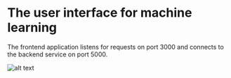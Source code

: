 # The user interface for machine learning

The frontend application listens for requests on port 3000 and connects to the backend service on port 5000.

![alt text](https://github.com/jylhakos/DevOpsWithKubernetes/tree/main/EKS/Python/ml-frontend/bicycle.png?raw=true)
